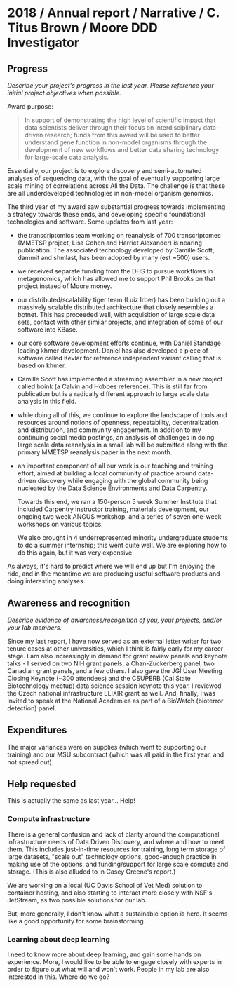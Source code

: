 # 2018 / Annual report / Narrative / C. Titus Brown / Moore DDD Investigator

## Progress

*Describe your project's progress in the last year. Please reference your initial project objectives when possible.*

Award purpose:

>In support of demonstrating the high level of scientific impact
>that data scientists deliver through their focus on
>interdisciplinary data-driven research; funds from this award will
>be used to better understand gene function in non-model organisms
>through the development of new workflows and better data sharing
>technology for large-scale data analysis.

Essentially, our project is to explore discovery and semi-automated
analyses of sequencing data, with the goal of eventually supporting
large scale mining of correlations across All the Data. The challenge
is that these are all underdeveloped technologies in non-model
organism genomics.

The third year of my award saw substantial progress towards
implementing a strategy towards these ends, and developing specific
foundational technologies and software. Some updates from last year:

* the transcriptomics team working on reanalysis of 700 transcriptomes
  (MMETSP project, Lisa Cohen and Harriet Alexander) is nearing
  publication.  The associated technology developed by Camille Scott,
  dammit and shmlast, has been adopted by many (est ~500) users.
  
* we received separate funding from the DHS to pursue workflows in
  metagenomics, which has allowed me to support Phil Brooks on that
  project instaed of Moore money.
  
* our distributed/scalability tiger team (Luiz Irber) has been
  building out a massively scalable distributed architecture that
  closely resembles a botnet.  This has proceeded well, with acquisition
  of large scale data sets, contact with other similar projects, and
  integration of some of our software into KBase.
  
* our core software development efforts continue, with Daniel Standage
  leading khmer development. Daniel has also developed a piece of
  software called Kevlar for reference independent variant calling that
  is based on khmer.
  
* Camille Scott has implemented a streaming assembler in a new project
  called boink (a Calvin and Hobbes reference). This is still far from
  publication but is a radically different approach to large scale
  data analysis in this field.

* while doing all of this, we continue to explore the landscape of
  tools and resources around notions of openness, repeatability,
  decentralization and distribution, and community engagement.  In
  addition to my continuing social media postings, an analysis of
  challenges in doing large scale data reanalysis in a small lab
  will be submitted along with the primary MMETSP reanalysis
  paper in the next month.

* an important component of all our work is our teaching and training
  effort, aimed at building a local community of practice around
  data-driven discovery while engaging with the global community being
  nucleated by the Data Science Environments and Data Carpentry.
  
  Towards this end, we ran a 150-person 5 week Summer Institute that
  included Carpentry instructor training, materials development,
  our ongoing two week ANGUS workshop, and a series of seven one-week
  workshops on various topics.
  
  We also brought in 4 underrepresented minority undergraduate students to
  do a summer internship; this went quite well.  We are exploring how to
  do this again, but it was very expensive.
  
As always, it's hard to predict where we will end up but I'm enjoying
the ride, and in the meantime we are producing useful software
products and doing interesting analyses.

## Awareness and recognition

*Describe evidence of awareness/recognition of you, your projects, and/or your lab members.*

Since my last report, I have now served as an external letter writer
for two tenure cases at other universities, which I think is fairly
early for my career stage.  I am also increasingly in demand for grant
review panels and keynote talks - I served on two NIH grant panels, a
Chan-Zuckerberg panel, two Canadian grant panels, and a few others.  I
also gave the JGI User Meeting Closing Keynote (~300 attendees) and
the CSUPERB (Cal State Biotechnology meetup) data science session
keynote this year. I reviewed the Czech national infrastructure ELIXIR
grant as well. And, finally, I was invited to speak at the National
Academies as part of a BioWatch (bioterror detection) panel.

## Expenditures

The major variances were on supplies (which went to supporting our
training) and our MSU subcontract (which was all paid in the first
year, and not spread out).

## Help requested

This is actually the same as last year... Help!

### Compute infrastructure

There is a general confusion and lack of clarity around the
computational infrastructure needs of Data Driven Discovery, and where
and how to meet them.  This includes just-in-time resources for
training, long term storage of large datasets, "scale out" technology
options, good-enough practice in making use of the options, and
funding/support for large scale compute and storage.  (This is also
alluded to in Casey Greene's report.)  

We are working on a local (UC Davis School of Vet Med) solution to
container hosting, and also starting to interact more closely with
NSF's JetStream, as two possible solutions for our lab.

But, more generally, I don't know what a sustainable option is here.
It seems like a good opportunity for some brainstorming.

### Learning about deep learning

I need to know more about deep learning, and gain some hands on
experience.  More, I would like to be able to engage closely with
experts in order to figure out what will and won't work. People in my
lab are also interested in this. Where do we go?

